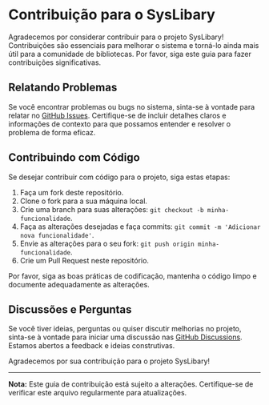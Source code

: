 # Contribuição para o SysLibary

Agradecemos por considerar contribuir para o projeto SysLibary! Contribuições são essenciais para melhorar o sistema e torná-lo ainda mais útil para a comunidade de bibliotecas. Por favor, siga este guia para fazer contribuições significativas.

## Relatando Problemas

Se você encontrar problemas ou bugs no sistema, sinta-se à vontade para relatar no [GitHub Issues](https://github.com/DhyegoMedeiros/syslibary/issues). Certifique-se de incluir detalhes claros e informações de contexto para que possamos entender e resolver o problema de forma eficaz.

## Contribuindo com Código

Se desejar contribuir com código para o projeto, siga estas etapas:

1. Faça um fork deste repositório.
2. Clone o fork para a sua máquina local.
3. Crie uma branch para suas alterações: `git checkout -b minha-funcionalidade`.
4. Faça as alterações desejadas e faça commits: `git commit -m 'Adicionar nova funcionalidade'`.
5. Envie as alterações para o seu fork: `git push origin minha-funcionalidade`.
6. Crie um Pull Request neste repositório.

Por favor, siga as boas práticas de codificação, mantenha o código limpo e documente adequadamente as alterações.

## Discussões e Perguntas

Se você tiver ideias, perguntas ou quiser discutir melhorias no projeto, sinta-se à vontade para iniciar uma discussão nas [GitHub Discussions](https://github.com/DhyegoMedeiros/syslibary/discussions). Estamos abertos a feedback e ideias construtivas.

Agradecemos por sua contribuição para o projeto SysLibary!

---

**Nota:** Este guia de contribuição está sujeito a alterações. Certifique-se de verificar este arquivo regularmente para atualizações.
